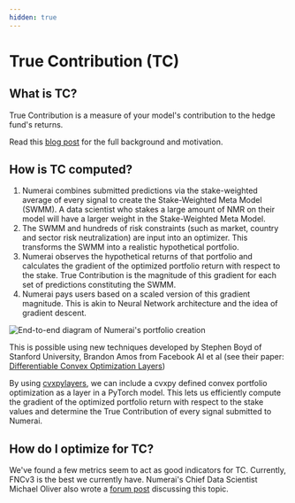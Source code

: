 ```yaml
---
hidden: true
---
```


# True Contribution (TC)

## What is TC?

True Contribution is a measure of your model's contribution to the hedge fund's returns.

Read this [blog post](https://blog.numer.ai/alien-stock-market-intelligence-numerais-true-contribution) for the full background and motivation.&#x20;

## **How is TC computed?**

1. Numerai combines submitted predictions via the stake-weighted average of every signal to create the Stake-Weighted Meta Model (SWMM). A data scientist who stakes a large amount of NMR on their model will have a larger weight in the Stake-Weighted Meta Model.
2. The SWMM and hundreds of risk constraints (such as market, country and sector risk neutralization) are input into an optimizer. This transforms the SWMM into a realistic hypothetical portfolio.
3. Numerai observes the hypothetical returns of that portfolio and calculates the gradient of the optimized portfolio return with respect to the stake. True Contribution is the magnitude of this gradient for each set of predictions constituting the SWMM.
4. Numerai pays users based on a scaled version of this gradient magnitude. This is akin to Neural Network architecture and the idea of gradient descent.&#x20;

![End-to-end diagram of Numerai's portfolio creation](../../.gitbook/assets/tc-e2e-signal-eval.png)

This is possible using new techniques developed by Stephen Boyd of Stanford University, Brandon Amos from Facebook AI et al (see their paper: [Differentiable Convex Optimization Layers](https://web.stanford.edu/~boyd/papers/pdf/diff_cvxpy.pdf))

By using [cvxpylayers](https://github.com/cvxgrp/cvxpylayers), we can include a cvxpy defined convex portfolio optimization as a layer in a PyTorch model. This lets us efficiently compute the gradient of the optimized portfolio return with respect to the stake values and determine the True Contribution of every signal submitted to Numerai.

## How do I optimize for TC?

We've found a few metrics seem to act as good indicators for TC. Currently, FNCv3 is the best we currently have. Numerai's Chief Data Scientist Michael Oliver also wrote a [forum post](https://forum.numer.ai/t/true-contribution-details/5128) discussing this topic.

